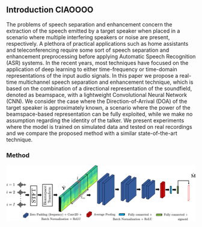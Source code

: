 ## Introduction CIAOOOO

The problems of speech separation and enhancement concern the extraction of the speech emitted by a target speaker when placed in a scenario where multiple interfering speakers or noise are present, respectively. A plethora of practical applications such as home assistants and teleconferencing require some sort of speech separation and enhancement preprocessing before applying Automatic Speech Recognition (ASR) systems. In the recent years, most techniques have focused on the application of deep learning to either time-frequency or time-domain representations of the input audio signals. In this paper we propose a real-time multichannel speech separation and enhancement technique, which is based on the combination of a directional representation of the soundfield, denoted as beamspace, with a lightweight Convolutional Neural Network (CNN). We consider the case where the Direction-of-Arrival (DOA) of the target speaker is approximately known, a scenario where the power of the beamspace-based representation can be fully exploited, while we make no assumption regarding the identity of the talker. We present experiments where the model is trained on simulated data and tested on real recordings and we compare the proposed method with a similar state-of-the-art technique.


### Method
![Image](figures/pipeline.png)
